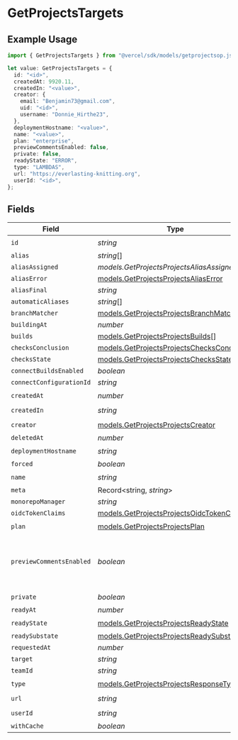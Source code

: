 # GetProjectsTargets

## Example Usage

```typescript
import { GetProjectsTargets } from "@vercel/sdk/models/getprojectsop.js";

let value: GetProjectsTargets = {
  id: "<id>",
  createdAt: 9920.11,
  createdIn: "<value>",
  creator: {
    email: "Benjamin73@gmail.com",
    uid: "<id>",
    username: "Donnie_Hirthe23",
  },
  deploymentHostname: "<value>",
  name: "<value>",
  plan: "enterprise",
  previewCommentsEnabled: false,
  private: false,
  readyState: "ERROR",
  type: "LAMBDAS",
  url: "https://everlasting-knitting.org",
  userId: "<id>",
};
```

## Fields

| Field                                                                                          | Type                                                                                           | Required                                                                                       | Description                                                                                    | Example                                                                                        |
| ---------------------------------------------------------------------------------------------- | ---------------------------------------------------------------------------------------------- | ---------------------------------------------------------------------------------------------- | ---------------------------------------------------------------------------------------------- | ---------------------------------------------------------------------------------------------- |
| `id`                                                                                           | *string*                                                                                       | :heavy_check_mark:                                                                             | N/A                                                                                            |                                                                                                |
| `alias`                                                                                        | *string*[]                                                                                     | :heavy_minus_sign:                                                                             | N/A                                                                                            |                                                                                                |
| `aliasAssigned`                                                                                | *models.GetProjectsProjectsAliasAssigned*                                                      | :heavy_minus_sign:                                                                             | N/A                                                                                            |                                                                                                |
| `aliasError`                                                                                   | [models.GetProjectsProjectsAliasError](../models/getprojectsprojectsaliaserror.md)             | :heavy_minus_sign:                                                                             | N/A                                                                                            |                                                                                                |
| `aliasFinal`                                                                                   | *string*                                                                                       | :heavy_minus_sign:                                                                             | N/A                                                                                            |                                                                                                |
| `automaticAliases`                                                                             | *string*[]                                                                                     | :heavy_minus_sign:                                                                             | N/A                                                                                            |                                                                                                |
| `branchMatcher`                                                                                | [models.GetProjectsProjectsBranchMatcher](../models/getprojectsprojectsbranchmatcher.md)       | :heavy_minus_sign:                                                                             | N/A                                                                                            |                                                                                                |
| `buildingAt`                                                                                   | *number*                                                                                       | :heavy_minus_sign:                                                                             | N/A                                                                                            |                                                                                                |
| `builds`                                                                                       | [models.GetProjectsProjectsBuilds](../models/getprojectsprojectsbuilds.md)[]                   | :heavy_minus_sign:                                                                             | N/A                                                                                            |                                                                                                |
| `checksConclusion`                                                                             | [models.GetProjectsProjectsChecksConclusion](../models/getprojectsprojectschecksconclusion.md) | :heavy_minus_sign:                                                                             | N/A                                                                                            |                                                                                                |
| `checksState`                                                                                  | [models.GetProjectsProjectsChecksState](../models/getprojectsprojectschecksstate.md)           | :heavy_minus_sign:                                                                             | N/A                                                                                            |                                                                                                |
| `connectBuildsEnabled`                                                                         | *boolean*                                                                                      | :heavy_minus_sign:                                                                             | N/A                                                                                            |                                                                                                |
| `connectConfigurationId`                                                                       | *string*                                                                                       | :heavy_minus_sign:                                                                             | N/A                                                                                            |                                                                                                |
| `createdAt`                                                                                    | *number*                                                                                       | :heavy_check_mark:                                                                             | N/A                                                                                            |                                                                                                |
| `createdIn`                                                                                    | *string*                                                                                       | :heavy_check_mark:                                                                             | N/A                                                                                            |                                                                                                |
| `creator`                                                                                      | [models.GetProjectsProjectsCreator](../models/getprojectsprojectscreator.md)                   | :heavy_check_mark:                                                                             | N/A                                                                                            |                                                                                                |
| `deletedAt`                                                                                    | *number*                                                                                       | :heavy_minus_sign:                                                                             | N/A                                                                                            |                                                                                                |
| `deploymentHostname`                                                                           | *string*                                                                                       | :heavy_check_mark:                                                                             | N/A                                                                                            |                                                                                                |
| `forced`                                                                                       | *boolean*                                                                                      | :heavy_minus_sign:                                                                             | N/A                                                                                            |                                                                                                |
| `name`                                                                                         | *string*                                                                                       | :heavy_check_mark:                                                                             | N/A                                                                                            |                                                                                                |
| `meta`                                                                                         | Record<string, *string*>                                                                       | :heavy_minus_sign:                                                                             | N/A                                                                                            |                                                                                                |
| `monorepoManager`                                                                              | *string*                                                                                       | :heavy_minus_sign:                                                                             | N/A                                                                                            |                                                                                                |
| `oidcTokenClaims`                                                                              | [models.GetProjectsProjectsOidcTokenClaims](../models/getprojectsprojectsoidctokenclaims.md)   | :heavy_minus_sign:                                                                             | N/A                                                                                            |                                                                                                |
| `plan`                                                                                         | [models.GetProjectsProjectsPlan](../models/getprojectsprojectsplan.md)                         | :heavy_check_mark:                                                                             | N/A                                                                                            |                                                                                                |
| `previewCommentsEnabled`                                                                       | *boolean*                                                                                      | :heavy_minus_sign:                                                                             | Whether or not preview comments are enabled for the deployment                                 | false                                                                                          |
| `private`                                                                                      | *boolean*                                                                                      | :heavy_check_mark:                                                                             | N/A                                                                                            |                                                                                                |
| `readyAt`                                                                                      | *number*                                                                                       | :heavy_minus_sign:                                                                             | N/A                                                                                            |                                                                                                |
| `readyState`                                                                                   | [models.GetProjectsProjectsReadyState](../models/getprojectsprojectsreadystate.md)             | :heavy_check_mark:                                                                             | N/A                                                                                            |                                                                                                |
| `readySubstate`                                                                                | [models.GetProjectsProjectsReadySubstate](../models/getprojectsprojectsreadysubstate.md)       | :heavy_minus_sign:                                                                             | N/A                                                                                            |                                                                                                |
| `requestedAt`                                                                                  | *number*                                                                                       | :heavy_minus_sign:                                                                             | N/A                                                                                            |                                                                                                |
| `target`                                                                                       | *string*                                                                                       | :heavy_minus_sign:                                                                             | N/A                                                                                            |                                                                                                |
| `teamId`                                                                                       | *string*                                                                                       | :heavy_minus_sign:                                                                             | N/A                                                                                            |                                                                                                |
| `type`                                                                                         | [models.GetProjectsProjectsResponseType](../models/getprojectsprojectsresponsetype.md)         | :heavy_check_mark:                                                                             | N/A                                                                                            |                                                                                                |
| `url`                                                                                          | *string*                                                                                       | :heavy_check_mark:                                                                             | N/A                                                                                            |                                                                                                |
| `userId`                                                                                       | *string*                                                                                       | :heavy_check_mark:                                                                             | N/A                                                                                            |                                                                                                |
| `withCache`                                                                                    | *boolean*                                                                                      | :heavy_minus_sign:                                                                             | N/A                                                                                            |                                                                                                |